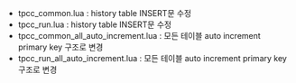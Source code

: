 * tpcc_common.lua : history table INSERT문 수정
* tpcc_run.lua : history table INSERT문 수정
* tpcc_common_all_auto_increment.lua : 모든 테이블 auto increment primary key 구조로 변경 
* tpcc_run_all_auto_increment.lua : 모든 테이블 auto increment primary key 구조로 변경
